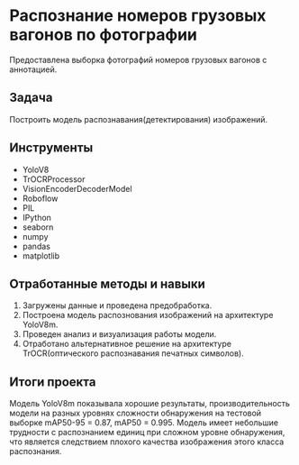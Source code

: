 # Распознание номеров грузовых вагонов по фотографии

Предоставлена выборка фотографий номеров грузовых вагонов с аннотацией.

## Задача

Построить модель распознавания(детектирования) изображений.

## Инструменты
- YoloV8
- TrOCRProcessor
- VisionEncoderDecoderModel
- Roboflow
- PIL
- IPython
- seaborn
- numpy
- pandas
- matplotlib

## Отработанные методы и навыки
1. Загружены данные и проведена предобработка.
2. Построена модель распознования изображений на архитектуре YoloV8m.
3. Проведен анализ и визуализация работы модели.
4. Отработано альтернативное решение на архитектуре TrOCR(оптического распознавания печатных символов).



## Итоги проекта
Модель YoloV8m показывала хорошие результаты, производительность модели на разных уровнях сложности обнаружения на тестовой выборке mAP50-95 = 0.87, mAP50 = 0.995. Модель имеет небольшие трудности с распознанием единиц при сложном уровне обнаружения, что является следствием плохого качества изображения этого класса распознания.
